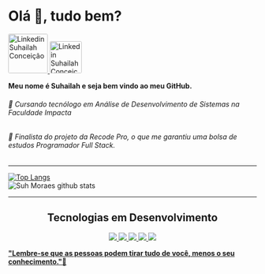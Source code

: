 # Olá :wave:, tudo bem?
  

<p>
  <a href="https://www.linkedin.com/in/suhailah-concei%C3%A7%C3%A3o-43069a150/">
    <img src="https://img.shields.io/badge/-LinkedIn-blue?style=flat-square&logo=Linkedin&logoColor=white&link=https://www.linkedin.com/in/suhailah-concei%C3%A7%C3%A3o-43069a150/"
         alt ="Linkedin Suhailah Conceição"
         width="80px"
         style="border-radius: 3px";>
   </a>
  <a href="mailto:dev.suhmoraes@gmail.com">
    <img src="https://img.shields.io/badge/-Gmail-c14438?style=flat-square&logo=Gmail&logoColor=white&link=mailto:dev.suhmoraes@gmail.com"
         alt ="Linkedin Suhailah Conceição"
         width="65px"
         style="border-radius: 3px";>
   </a>   
  </p>  

<p><b>Meu nome é Suhailah e seja bem vindo ao meu GitHub.</b></p> 


<h6>🚀 Cursando tecnólogo em Análise de Desenvolvimento de Sistemas na Faculdade Impacta </h6>
<h6>🚀 Finalista do projeto da Recode Pro, o que me garantiu uma bolsa de estudos Programador Full Stack.</h6>

  
  <hr>


   [![Top Langs](https://github-readme-stats.vercel.app/api/top-langs/?username=suhmoraes&layout=compact)](https://github.com/suhmoraes/github-readme-stats)   
   ![Suh Moraes github stats](https://github-readme-stats.vercel.app/api?username=suhmoraes&theme=tokyonight&show_icons=true) 
 

     
   
<hr>


<h2 align="center"> Tecnologias em Desenvolvimento </h2>

<p align="center">
  
  <a href="https://www.w3schools.com/html/">
    <img src="https://icongr.am/devicon/html5-original-wordmark.svg?size=70&color=currentColor">
    
   <a href="https://www.w3schools.com/css/">
     <img src="https://icongr.am/devicon/css3-original-wordmark.svg?size=70&color=currentColor"     
    <a href="https://developer.mozilla.org/pt-BR/docs/Aprender/JavaScript">
      <img src="https://icongr.am/devicon/javascript-original.svg?size=70&color=currentColor">      
     <a href="https://git-scm.com/">
         <img src="https://icongr.am/devicon/git-original.svg?size=70&color=currentColor">
      <a href ="https://www.mysql.com/">
         <img src="https://icongr.am/devicon/mysql-original-wordmark.svg?size=70&color=currentColor">         
  </p>
       
       
       
     

   **"Lembre-se que as pessoas podem tirar tudo de você, menos o seu conhecimento."🧠**
   
  
   

